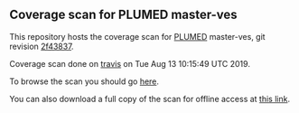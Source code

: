 Coverage scan for PLUMED master-ves
-----------------------------

This repository hosts the coverage scan for [PLUMED](http://www.plumed.org) master-ves,
git revision [2f43837](https://github.com/ves-code/plumed2-ves/commit/2f43837).

Coverage scan done on [travis](http://travis-ci.org/ves-code/plumed2-ves) on Tue Aug 13 10:15:49 UTC 2019.

To browse the scan you should go [here](http://ves-code.github.io/coverage-master-ves).

You can also download a full copy of the scan for offline access
at [this link](http://github.com/ves-code/coverage-master-ves/archive/gh-pages.zip).
